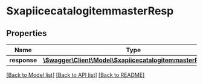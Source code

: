 # SxapiicecatalogitemmasterResp

## Properties
Name | Type | Description | Notes
------------ | ------------- | ------------- | -------------
**response** | [**\Swagger\Client\Model\SxapiicecatalogitemmasterResponse**](SxapiicecatalogitemmasterResponse.md) |  | [optional] 

[[Back to Model list]](../README.md#documentation-for-models) [[Back to API list]](../README.md#documentation-for-api-endpoints) [[Back to README]](../README.md)


